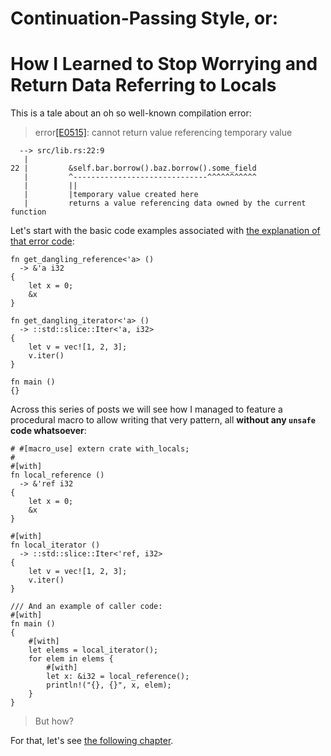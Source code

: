 # Continuation-Passing Style, or:

# How I Learned to Stop Worrying and Return Data Referring to Locals

This is a tale about an oh so well-known compilation error:

> error[\[E0515\]]: cannot return value referencing temporary value

[\[E0515\]]: https://doc.rust-lang.org/stable/error-index.html#E0515

```text
  --> src/lib.rs:22:9
   |
22 |         &self.bar.borrow().baz.borrow().some_field
   |         ^------------------------------^^^^^^^^^^^
   |         ||
   |         |temporary value created here
   |         returns a value referencing data owned by the current function

```

Let's start with the basic code examples associated with [the explanation of
that error code][\[E0515\]]:

```rust,editable,compile_fail
fn get_dangling_reference<'a> ()
  -> &'a i32
{
    let x = 0;
    &x
}

fn get_dangling_iterator<'a> ()
  -> ::std::slice::Iter<'a, i32>
{
    let v = vec![1, 2, 3];
    v.iter()
}

fn main ()
{}
```

Across this series of posts we will see how I managed to feature a
procedural macro to allow writing that very pattern, all **without any `unsafe`
code whatsoever**:

```rust,ignore,noplayground
# #[macro_use] extern crate with_locals;
#
#[with]
fn local_reference ()
  -> &'ref i32
{
    let x = 0;
    &x
}

#[with]
fn local_iterator ()
  -> ::std::slice::Iter<'ref, i32>
{
    let v = vec![1, 2, 3];
    v.iter()
}

/// And an example of caller code:
#[with]
fn main ()
{
    #[with]
    let elems = local_iterator();
    for elem in elems {
        #[with]
        let x: &i32 = local_reference();
        println!("{}, {}", x, elem);
    }
}
```

> But how?

For that, let's see [the following chapter](./cps.md).
